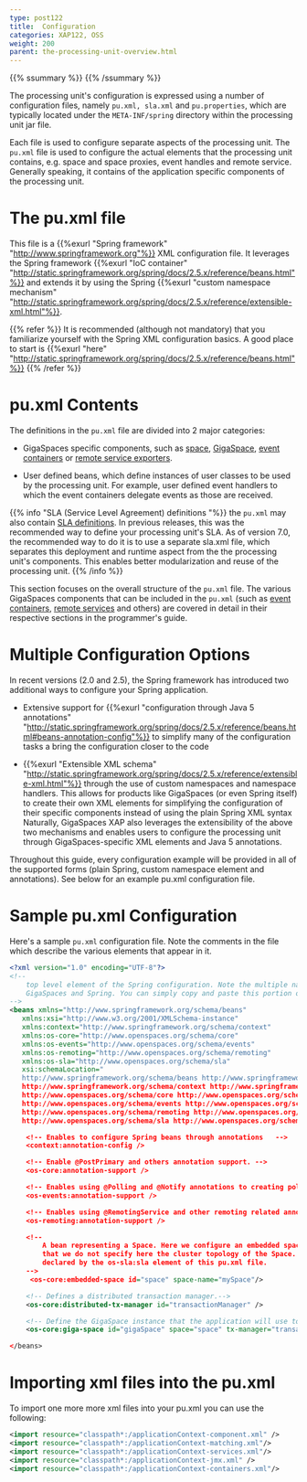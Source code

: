 ```yaml
---
type: post122
title:  Configuration
categories: XAP122, OSS
weight: 200
parent: the-processing-unit-overview.html
---
```



{{% ssummary  %}} {{% /ssummary %}}



The processing unit's configuration is expressed using a number of configuration files, namely `pu.xml, sla.xml` and `pu.properties`, which are typically located under the `META-INF/spring` directory within the processing unit jar file.

Each file is used to configure separate aspects of the processing unit. The `pu.xml` file is used to configure the actual elements that the processing unit contains, e.g. space and space proxies, event handles and remote service. Generally speaking, it contains of the application specific components of the processing unit.

# The pu.xml file

This file is a {{%exurl "Spring framework" "http://www.springframework.org"%}} XML configuration file. It leverages the Spring framework {{%exurl "IoC container" "http://static.springframework.org/spring/docs/2.5.x/reference/beans.html"%}} and extends it by using the Spring {{%exurl "custom namespace mechanism" "http://static.springframework.org/spring/docs/2.5.x/reference/extensible-xml.html"%}}.

{{% refer %}}
It is recommended (although not mandatory) that you familiarize yourself with the Spring XML configuration basics. A good place to start is {{%exurl "here" "http://static.springframework.org/spring/docs/2.5.x/reference/beans.html"%}}
{{% /refer %}}

# pu.xml Contents

The definitions in the `pu.xml` file are divided into 2 major categories:

- GigaSpaces specific components, such as [space](./the-space-configuration.html#proxy), [GigaSpace](./the-gigaspace-interface-overview.html), [event containers](./messaging-support.html) or [remote service exporters](./space-based-remoting-overview.html).

- User defined beans, which define instances of user classes to be used by the processing unit. For example, user defined event handlers to which the event containers delegate events as those are received.

{{% info "SLA (Service Level Agreement) definitions "%}}
the `pu.xml` may also contain [SLA definitions]({{%currentadmurl%}}/the-sla-overview.html). In previous releases, this was the recommended way to define your processing unit's SLA. As of version 7.0, the recommended way to do it is to use a separate sla.xml file, which separates this deployment and runtime aspect from the the processing unit's components. This enables better modularization and reuse of the processing unit.
{{% /info %}}

This section focuses on the overall structure of the `pu.xml` file. The various GigaSpaces components that can be included in the `pu.xml` (such as [event containers](./messaging-support.html), [remote services](./space-based-remoting-overview.html) and others) are covered in detail in their respective sections in the programmer's guide.

# Multiple Configuration Options

In recent versions (2.0 and 2.5), the Spring framework has introduced two additional ways to configure your Spring application.

- Extensive support for {{%exurl "configuration through Java 5 annotations" "http://static.springframework.org/spring/docs/2.5.x/reference/beans.html#beans-annotation-config"%}} to simplify many of the configuration tasks a bring the configuration closer to the code

- {{%exurl "Extensible XML schema" "http://static.springframework.org/spring/docs/2.5.x/reference/extensible-xml.html"%}} through the use of custom namespaces and namespace handlers. This allows for products like GigaSpaces (or even Spring itself) to create their own XML elements for simplifying the configuration of their specific components instead of using the plain Spring XML syntax
Naturally, GigaSpaces XAP also leverages the extensibility of the above two mechanisms and enables users to configure the processing unit through GigaSpaces-specific XML elements and Java 5 annotations.

Throughout this guide, every configuration example will be provided in all of the supported forms (plain Spring, custom namespace element and annotations). See below for an example pu.xml configuration file.

# Sample pu.xml Configuration

Here's a sample `pu.xml` configuration file. Note the comments in the file which describe the various elements that appear in it.


```xml
<?xml version="1.0" encoding="UTF-8"?>
<!--
    top level element of the Spring configuration. Note the multiple namespace definition for both
    GigaSpaces and Spring. You can simply copy and paste this portion of the pu.xml file
-->
<beans xmlns="http://www.springframework.org/schema/beans"
   xmlns:xsi="http://www.w3.org/2001/XMLSchema-instance"
   xmlns:context="http://www.springframework.org/schema/context"
   xmlns:os-core="http://www.openspaces.org/schema/core"
   xmlns:os-events="http://www.openspaces.org/schema/events"
   xmlns:os-remoting="http://www.openspaces.org/schema/remoting"
   xmlns:os-sla="http://www.openspaces.org/schema/sla"
   xsi:schemaLocation="
   http://www.springframework.org/schema/beans http://www.springframework.org/schema/beans/spring-beans-{{%version "spring"%}}.xsd
   http://www.springframework.org/schema/context http://www.springframework.org/schema/context/spring-context-{{%version "spring"%}}.xsd
   http://www.openspaces.org/schema/core http://www.openspaces.org/schema/{{%currentversion%}}/core/openspaces-core.xsd
   http://www.openspaces.org/schema/events http://www.openspaces.org/schema/{{%currentversion%}}/events/openspaces-events.xsd
   http://www.openspaces.org/schema/remoting http://www.openspaces.org/schema/{{%currentversion%}}/remoting/openspaces-remoting.xsd
   http://www.openspaces.org/schema/sla http://www.openspaces.org/schema/{{%currentversion%}}/sla/openspaces-sla.xsd">

    <!-- Enables to configure Spring beans through annotations   -->
    <context:annotation-config />

    <!-- Enable @PostPrimary and others annotation support. -->
    <os-core:annotation-support />

    <!-- Enables using @Polling and @Notify annotations to creating polling and notify containers  -->
    <os-events:annotation-support />

    <!-- Enables using @RemotingService and other remoting related annotations   -->
    <os-remoting:annotation-support />

    <!--
        A bean representing a Space. Here we configure an embedded space. Note
        that we do not specify here the cluster topology of the Space. It is
        declared by the os-sla:sla element of this pu.xml file.
    -->
     <os-core:embedded-space id="space" space-name="mySpace"/>

    <!-- Defines a distributed transaction manager.-->
    <os-core:distributed-tx-manager id="transactionManager" />

    <!-- Define the GigaSpace instance that the application will use to access the space  -->
    <os-core:giga-space id="gigaSpace" space="space" tx-manager="transactionManager"/>

</beans>
```

# Importing xml files into the pu.xml

To import one more more xml files into your pu.xml you can use the following:


```xml
<import resource="classpath*:/applicationContext-component.xml" />
<import resource="classpath*:/applicationContext-matching.xml"/>
<import resource="classpath*:/applicationContext-services.xml"/>
<import resource="classpath*:/applicationContext-jmx.xml" />
<import resource="classpath*:/applicationContext-containers.xml"/>
```
